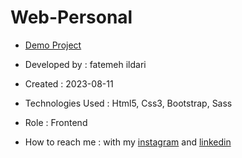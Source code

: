 # Web-Personal

- [Demo Project](https://fatemeh-ildari.github.io/Web-Personal/)

- Developed by : fatemeh ildari

- Created : 2023-08-11

- Technologies Used : Html5, Css3, Bootstrap, Sass

- Role : Frontend

- How to reach me : with my [instagram](https://instagram.com/fatemeh_ildari_web?igshid=NTc4MTIwNjQ2YQ==) and [linkedin](https://www.linkedin.com/in/fatemeh-ildari-88116627a)
